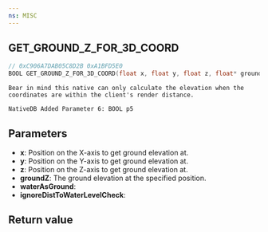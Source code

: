 ```yaml
---
ns: MISC
---
```

## GET_GROUND_Z_FOR_3D_COORD

```c
// 0xC906A7DAB05C8D2B 0xA1BFD5E0
BOOL GET_GROUND_Z_FOR_3D_COORD(float x, float y, float z, float* groundZ, BOOL waterAsGround, BOOL ignoreDistToWaterLevelCheck);
```

```
Bear in mind this native can only calculate the elevation when the coordinates are within the client's render distance.
```

```
NativeDB Added Parameter 6: BOOL p5
```

## Parameters
* **x**: Position on the X-axis to get ground elevation at.
* **y**: Position on the Y-axis to get ground elevation at.
* **z**: Position on the Z-axis to get ground elevation at.
* **groundZ**: The ground elevation at the specified position.
* **waterAsGround**: 
* **ignoreDistToWaterLevelCheck**: 

## Return value
